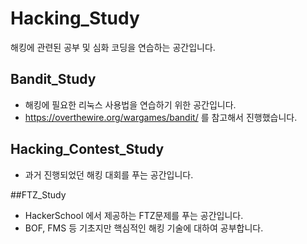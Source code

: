# Hacking_Study
해킹에 관련된 공부 및 심화 코딩을 연습하는 공간입니다.

## Bandit_Study
- 해킹에 필요한 리눅스 사용법을 연습하기 위한 공간입니다.
- https://overthewire.org/wargames/bandit/ 를 참고해서 진행했습니다.

## Hacking_Contest_Study
- 과거 진행되었던 해킹 대회를 푸는 공간입니다.

##FTZ_Study
- HackerSchool 에서 제공하는 FTZ문제를 푸는 공간입니다.
- BOF, FMS 등 기초지만 핵심적인 해킹 기술에 대하여 공부합니다.
